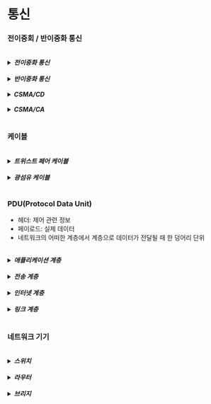 # 통신

### 전이중회 / 반이중화 통신 

<br>

<details>
<summary><b><i>전이중화 통신</b></i></summary>
<div markdown="1">
    <ul>
      <li><b><i>양쪽 장치가 동시에 송수신할 수 있는 방식</i></b></li>
      <li>고속 이더넷은 이 방식은 기반함</li>
    </ul>
</div>
</details>

<br>

<details>
<summary><b><i>반이중화 통신</b></i></summary>
<div markdown="1">
    <ul>
      <li><b><i> 한 번에 한 방향만 통신할 수 있는 방식</i></b></li>
    </ul>
</div>
</details>

<br>

<details>
<summary><b><i>CSMA/CD</b></i></summary>
<div markdown="1">
    <ul>
      <li><b><i>반이중화 통신 방식 중 하나 반송파 감지 다중 엑세스 / 충돌 감지</i></b></li>
      <li>데이터 전송 후 전송이 발생하면 일정 시간 이후 재전송</li>
    </ul>
</div>
</details>

<br>

<details>
<summary><b><i>CSMA/CA</b></i></summary>
<div markdown="1">
    <ul>
      <li><b><i>반이중화 통신 방식 중 하나 반송파 감지 다중 엑세스 / 충돌 회피</i></b></li>
      <li>데이터 보내기 전 회선이 비어있는지 판단 후 데이터 송신</li>
    </ul>
</div>
</details>

<br>

### 케이블

<br>

<details>
<summary><b><i>트위스트 페어 케이블</b></i></summary>
<div markdown="1">
    <ul>
      <li><b><i>여덟개의 구리선을 두 개씩 꼬아서 묶은 케이블</i></b></li>
    </ul>
</div>
</details>

<br>

<details>
<summary><b><i>광섬유 케이블</b></i></summary>
<div markdown="1">
    <ul>
      <li><b><i>장거리 및 고속 통신 가능</i></b></li>
      <li>코어 : 굴절율이 높은 부분 (안쪽)</li>
      <li>클래딩 : 굴절율이 낮은 부분 (바깥)</li>
    </ul>
</div>
</details>

<br>

### PDU(Protocol Data Unit)
- 헤더: 제어 관련 정보
- 페이로드: 실제 데이터
- 네트워크의 어떠한 계층에서 계층으로 데이터가 전달될 때 한 덩어리 단위

<br>

<details>
<summary><b><i>애플리케이션 계층</b></i></summary>
<div markdown="1">
    <ul>
      <li><b><i>메시지</i></b></li>
    </ul>
</div>
</details>

<br>

<details>
<summary><b><i>전송 계층</b></i></summary>
<div markdown="1">
    <ul>
      <li><b><i>세그먼트(TCP), 데이터그램(UDP)</i></b></li>
    </ul>
</div>
</details>

<br>

<details>
<summary><b><i>인터넷 계층</b></i></summary>
<div markdown="1">
    <ul>
      <li><b><i>패킷</i></b></li>
    </ul>
</div>
</details>

<br>

<details>
<summary><b><i>링크 계층</b></i></summary>
<div markdown="1">
    <ul>
      <li><b><i>프레임(데이터 링크 계층), 비트(물리 계층)</i></b></li>
    </ul>
</div>
</details>

<br>

### 네트워크 기기 

<br>

<details>
<summary><b><i>스위치</b></i></summary>
<div markdown="1">
    <ul>
      <li><b><i>컴퓨터와 같은 2개 이상의 IT 디바이스가 서로 통신하도록 연결해주는 장비</i></b></li>
    </ul>
</div>
</details>

<br>

<details>
<summary><b><i>라우터</b></i></summary>
<div markdown="1">
    <ul>
      <li><b><i>다른 네트워크에 존재하는 장치끼리 연결 장치</i></b></li>
    </ul>
</div>
</details>

<br>

<details>
<summary><b><i>브리지</b></i></summary>
<div markdown="1">
    <ul>
      <li><b><i>두 개의 근거리 통신망(LAN)을 상호 접속할 수 있도록 하는 통신망 연결 장치</i></b></li>
    </ul>
</div>
</details>
